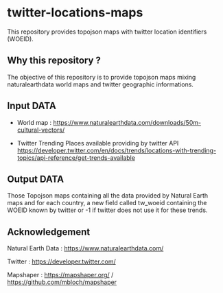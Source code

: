 # twitter-locations-maps
This repository provides topojson maps with twitter location identifiers (WOEID).

Why this repository ?
---------------------

The objective of this repository is to provide topojson maps mixing naturalearthdata world maps and twitter geographic informations.

Input DATA
----------

- World map : https://www.naturalearthdata.com/downloads/50m-cultural-vectors/

- Twitter Trending Places available providing by twitter API https://developer.twitter.com/en/docs/trends/locations-with-trending-topics/api-reference/get-trends-available 

Output DATA
-----------

Those Topojson maps containing all the data provided by Natural Earth maps and for each country, a new field called tw_woeid containing the WOEID known by twitter or -1 if twitter does not use it for these trends.

Acknowledgement
---------------

Natural Earth Data : https://www.naturalearthdata.com/

Twitter : https://developer.twitter.com/

Mapshaper : https://mapshaper.org/ / https://github.com/mbloch/mapshaper
